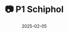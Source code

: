 ---
title: '📷 P1 Schiphol'
date: '2025-02-05'
image: 'https://cdn.diblasio.social/static/photos/2025/20250205_091828.jpg'
thumbnail: 'https://cdn.diblasio.social/static/photos/2025/thumbnails/20250205_091828.jpg'
alt_text: "A busy parking area with parked cars and an airport control tower at Schiphol, Netherlands."
tags:
  - "#Photography"
  - "#Netherlands"
  - "#Schiphol"
  - "#AirportPhotography"
  - "#Travel"
  - "#iPhonePhotography"
  - "#Haarlemmermeer"
  - "#Cityscape"
  - "#Architecture"
  - "#ShotOniPhone"
  - "#Halide"
  - "#ProcessZero"
description: ''
created_date: '2025-02-05'
location: "P1 Kort Parkeren, Schiphol Boulevard, Schiphol, Haarlemmermeer, Noord-Holland, Nederland, 1118 BJ, Nederland"
exif_data: "Apple iPhone 15 Pro 9mm f/2.8 (1/800 | f/2.8 | ISO 25)"
draft: false
---